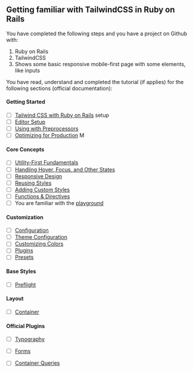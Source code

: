 ## Getting familiar with TailwindCSS in Ruby on Rails

You have completed the following steps and you have a project on Github with:
1. Ruby on Rails
2. TailwindCSS
3. Shows some basic responsive mobile-first page with some elements, like inputs

You have read, understand and completed the tutorial (if applies) for the following sections (official documentation):

#### Getting Started
- [ ] [Tailwind CSS with Ruby on Rails](https://tailwindcss.com/docs/guides/ruby-on-rails) setup
- [ ] [Editor Setup](https://tailwindcss.com/docs/editor-setup)
- [ ] [Using with Preprocessors](https://tailwindcss.com/docs/using-with-preprocessors)
- [ ] [Optimizing for Production](https://tailwindcss.com/docs/optimizing-for-production)
M
#### Core Concepts
- [ ] [Utility-First Fundamentals](https://tailwindcss.com/docs/utility-first)
- [ ] [Handling Hover, Focus, and Other States](https://tailwindcss.com/docs/hover-focus-and-other-states)
- [ ] [Responsive Design](https://tailwindcss.com/docs/responsive-design)
- [ ] [Reusing Styles](https://tailwindcss.com/docs/reusing-styles)
- [ ] [Adding Custom Styles](https://tailwindcss.com/docs/adding-custom-styles)
- [ ] [Functions & Directives](https://tailwindcss.com/docs/functions-and-directives)
- [ ] You are familiar with the [playground](https://play.tailwindcss.com/)

#### Customization
- [ ] [Configuration](https://tailwindcss.com/docs/configuration)
- [ ] [Theme Configuration](https://tailwindcss.com/docs/theme)
- [ ] [Customizing Colors](https://tailwindcss.com/docs/customizing-colors)
- [ ] [Plugins](https://tailwindcss.com/docs/plugins)
- [ ] [Presets](https://tailwindcss.com/docs/presets)

#### Base Styles
- [ ] [Preflight](https://tailwindcss.com/docs/preflight)

#### Layout
- [ ] [Container](https://tailwindcss.com/docs/container)

#### Official Plugins
- [ ] [Typography](https://tailwindcss.com/docs/typography-plugin)
- [ ] [Forms](https://github.com/tailwindlabs/tailwindcss-forms)
- [ ] [Container Queries](https://github.com/tailwindlabs/tailwindcss-container-queries)



